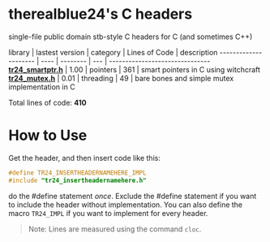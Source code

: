 # therealblue24's C headers
single-file public domain stb-style C headers for C (and sometimes C++)

<a name="tr24_libs"></a>
library    | lastest version | category | Lines of Code | description
--------------------- | ---- | -------- | --- | -------------------------------
**[tr24_smartptr.h](tr24_smartptr.h)** | 1.00 | pointers | 361 | smart pointers in C using witchcraft 
**[tr24_mutex.h](tr24_mutex.h)** | 0.01 | threading | 49 | bare bones and simple mutex implementation in C

Total lines of code: **410**

# How to Use
Get the header, and then insert code like this:
```c
#define TR24_INSERTHEADERNAMEHERE_IMPL
#include "tr24_insertheadernamehere.h"
```
do the #define statement *once*. Exclude the #define statement if you want
to include the header without implementation. You can also define the macro `TR24_IMPL` if you want to implement for every header.

> Note: Lines are measured using the command `cloc`.
